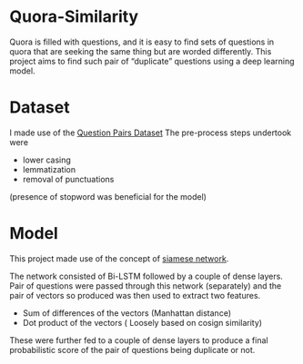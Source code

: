 # Quora-Similarity
Quora is filled with questions, and it is easy to find sets of questions in quora that are seeking the same thing but are worded differently. This project aims to find such pair of “duplicate” questions using a deep learning model.

# Dataset
I made use of the [Question Pairs Dataset](https://www.kaggle.com/quora/question-pairs-dataset)
The pre-process steps undertook were
* lower casing
* lemmatization
* removal of punctuations

(presence of stopword was beneficial for the model)

# Model

This project made use of the concept of [siamese network](https://medium.com/@enoshshr/learning-similarity-with-siamese-neural-networks-51c9ef534ae4).

The network consisted of Bi-LSTM followed by a couple of dense layers. Pair of questions were passed through this network (separately) and the pair of vectors so produced was then used to extract two features.
* Sum of differences of the vectors (Manhattan distance)
* Dot product of the vectors ( Loosely based on cosign similarity)

These were further fed to a couple of dense layers to produce a final probabilistic score of the pair of questions being duplicate or not.

